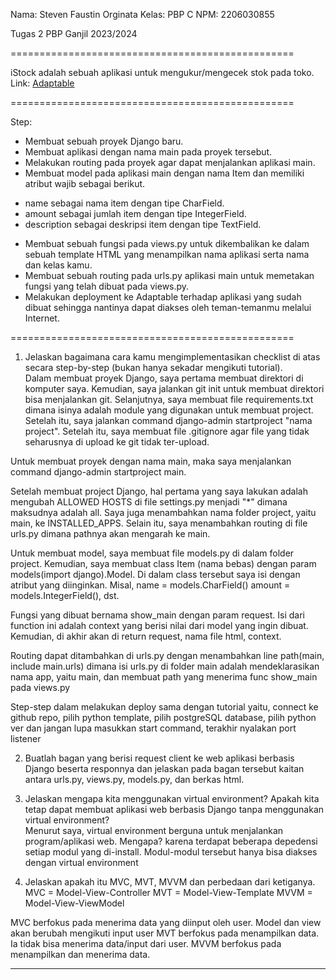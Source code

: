Nama: Steven Faustin Orginata
Kelas: PBP C
NPM: 2206030855

Tugas 2 PBP Ganjil 2023/2024

=================================================

iStock adalah sebuah aplikasi untuk mengukur/mengecek stok pada toko.
<br>
Link: [Adaptable]()

=================================================

Step:
* Membuat sebuah proyek Django baru.
* Membuat aplikasi dengan nama main pada proyek tersebut.
* Melakukan routing pada proyek agar dapat menjalankan aplikasi main.
* Membuat model pada aplikasi main dengan nama Item dan memiliki atribut wajib sebagai berikut.
 - name sebagai nama item dengan tipe CharField.
 - amount sebagai jumlah item dengan tipe IntegerField.
 - description sebagai deskripsi item dengan tipe TextField.
* Membuat sebuah fungsi pada views.py untuk dikembalikan ke dalam sebuah template HTML yang menampilkan nama aplikasi serta nama dan kelas kamu.
* Membuat sebuah routing pada urls.py aplikasi main untuk memetakan fungsi yang telah dibuat pada views.py.
* Melakukan deployment ke Adaptable terhadap aplikasi yang sudah dibuat sehingga nantinya dapat diakses oleh teman-temanmu melalui Internet.

=================================================

1. Jelaskan bagaimana cara kamu mengimplementasikan checklist di atas secara step-by-step (bukan hanya sekadar mengikuti tutorial). <br>
Dalam membuat proyek Django, saya pertama membuat direktori di komputer saya. Kemudian, saya jalankan git init untuk membuat direktori bisa menjalankan git. Selanjutnya, saya membuat file requirements.txt dimana isinya adalah module yang digunakan untuk membuat project. Setelah itu, saya jalankan command django-admin startproject "nama project". Setelah itu, saya membuat file .gitignore agar file yang tidak seharusnya di upload ke git tidak ter-upload.

Untuk membuat proyek dengan nama main, maka saya menjalankan command django-admin startproject main. 

Setelah membuat project Django, hal pertama yang saya lakukan adalah mengubah ALLOWED HOSTS di file settings.py menjadi "*" dimana maksudnya adalah all. Saya juga menambahkan nama folder project, yaitu main, ke INSTALLED_APPS. Selain itu, saya menambahkan routing di file urls.py dimana pathnya akan mengarah ke main.

Untuk membuat model, saya membuat file models.py di dalam folder project. Kemudian, saya membuat class Item (nama bebas) dengan param models(import django).Model. Di dalam class tersebut saya isi dengan atribut yang diinginkan. Misal, name = models.CharField() amount = models.IntegerField(), dst.

Fungsi yang dibuat bernama show_main dengan param request. Isi dari function ini adalah context yang berisi nilai dari model yang ingin dibuat. Kemudian, di akhir akan di return request, nama file html, context.

Routing dapat ditambahkan di urls.py dengan menambahkan line path(main, include main.urls) dimana isi urls.py di folder main adalah mendeklarasikan nama app, yaitu main, dan membuat path yang menerima func show_main pada views.py

Step-step dalam melakukan deploy sama dengan tutorial yaitu, connect ke github repo, pilih python template, pilih postgreSQL database, pilih python ver dan jangan lupa masukkan start command, terakhir nyalakan port listener

2. Buatlah bagan yang berisi request client ke web aplikasi berbasis Django beserta responnya dan jelaskan pada bagan tersebut kaitan antara urls.py, views.py, models.py, dan berkas html.

3. Jelaskan mengapa kita menggunakan virtual environment? Apakah kita tetap dapat membuat aplikasi web berbasis Django tanpa menggunakan virtual environment? <br>
Menurut saya, virtual environment berguna untuk menjalankan program/aplikasi web. Mengapa? karena terdapat beberapa depedensi setiap modul yang di-install. Modul-modul tersebut hanya bisa diakses dengan virtual environment

4. Jelaskan apakah itu MVC, MVT, MVVM dan perbedaan dari ketiganya. <br>
MVC = Model-View-Controller
MVT = Model-View-Template
MVVM = Model-View-ViewModel

MVC berfokus pada menerima data yang diinput oleh user. Model dan view akan berubah mengikuti input user
MVT berfokus pada menampilkan data. Ia tidak bisa menerima data/input dari user.
MVVM berfokus pada menampilkan dan menerima data.

<hr>

